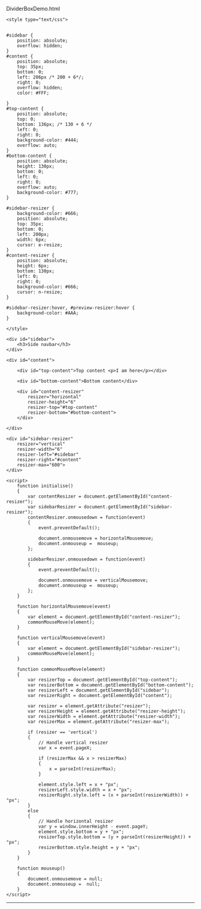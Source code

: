 DividerBoxDemo.html


<!DOCTYPE html>
<html lang="en">
<head>
	<meta charset="utf-8" />
	<title>CSS3 tooltip</title>
	
	<style type="text/css">
	

	#sidebar {
		position: absolute;
		overflow: hidden;
	}
	#content {
		position: absolute;
		top: 35px;
		bottom: 0;
		left: 206px /* 200 + 6*/;
		right: 0;
		overflow: hidden;
		color: #FFF;
		
	}
	#top-content {
		position: absolute;
		top: 0;
		bottom: 136px; /* 130 + 6 */
		left: 0;
		right: 0;
		background-color: #444;
		overflow: auto;
	}
	#bottom-content {
		position: absolute;
		height: 130px;
		bottom: 0;
		left: 0;
		right: 0;
		overflow: auto;
		background-color: #777;
	}

	#sidebar-resizer {
		background-color: #666;
		position: absolute;
		top: 35px;
		bottom: 0;
		left: 200px;
		width: 6px;
		cursor: e-resize;
	}
	#content-resizer {
		position: absolute;
		height: 6px;
		bottom: 130px;
		left: 0;
		right: 0;
		background-color: #666;
		cursor: n-resize;
	}

	#sidebar-resizer:hover, #preview-resizer:hover {
		background-color: #AAA;
	}
		
	</style>
	
	
</head>
<body onload = "initialise()">
  
  	<div id="sidebar">
  		<h3>Side navbar</h3>
  	</div>
  
  	<div id="content">

  		<div id="top-content">Top content <p>I am here</p></div>
  
  		<div id="bottom-content">Bottom content</div>
  
  		<div id="content-resizer" 
  			resizer="horizontal" 
  			resizer-height="6" 
  			resizer-top="#top-content" 
  			resizer-bottom="#bottom-content">
  		</div>
  
  	</div>
  
  	<div id="sidebar-resizer" 
  		resizer="vertical" 
  		resizer-width="6" 
  		resizer-left="#sidebar" 
  		resizer-right="#content"
  		resizer-max="600">
  	</div>
	
	<script>
		function initialise() 
		{
			var contentResizer = document.getElementById("content-resizer");
			var sidebarResizer = document.getElementById("sidebar-resizer");
			contentResizer.onmousedown = function(event)
			{
				event.preventDefault();

				document.onmousemove = horizontalMousemove;
				document.onmouseup =  mouseup;
			};
			
			sidebarResizer.onmousedown = function(event)
			{
				event.preventDefault();

				document.onmousemove = verticalMousemove;
				document.onmouseup =  mouseup;
			};
		}

		function horizontalMousemove(event) 
		{
			var element = document.getElementById("content-resizer");
			commonMouseMove(element);
		}
		
		function verticalMousemove(event) 
		{
			var element = document.getElementById("sidebar-resizer");
			commonMouseMove(element);
		}
		
		function commonMouseMove(element)
		{
			var resizerTop = document.getElementById("top-content");
			var resizerBottom = document.getElementById("bottom-content");
			var resizerLeft = document.getElementById("sidebar");
			var resizerRight = document.getElementById("content");
		
			var resizer = element.getAttribute("resizer");
			var resizerHeight = element.getAttribute("resizer-height");
			var resizerWidth = element.getAttribute("resizer-width");
			var resizerMax = element.getAttribute("resizer-max");
			
			if (resizer == 'vertical') 
			{
				// Handle vertical resizer
				var x = event.pageX;

				if (resizerMax && x > resizerMax) 
				{
					x = parseInt(resizerMax);
				}
				
				element.style.left = x + "px";
				resizerLeft.style.width = x + "px";
				resizerRight.style.left = (x + parseInt(resizerWidth)) + "px";
			} 
			else 
			{
				// Handle horizontal resizer
				var y = window.innerHeight - event.pageY;
				element.style.bottom = y + "px";
				resizerTop.style.bottom = (y + parseInt(resizerHeight)) + "px";
				resizerBottom.style.height = y + "px";
			}
		}

		function mouseup() 
		{
			document.onmousemove = null;
			document.onmouseup =  null;
		}
	</script>


</body>
</html>

---------------------------------------------------------------------------------------------------------------------------------------------------------------

<!DOCTYPE HTML>
<html>
    <head>
        <!-- HBox and VBox layouts have been implementated with many libraries/toolkits on
            different platforms and languages (like ExtJS,QT,GTK,.NET...).
            This tries to achieve the same but with CSS only.

            Supported browsers: IE 10+, Safari 6.1, Latest FF, Chrome -->
        <style type="text/css">
            html, body {
                margin: 0;
                height: 100%;
            }
        </style>
        <style>
            /*Stack child items vertically*/
            .vbox {
                display: -webkit-flex;
                display: -ms-flexbox;
                display: flex;
            
                /*Align children vetically*/
                -webkit-flex-direction: column;
                -ms-flex-direction: column;
                flex-direction: column;
            
                -webkit-align-content: flex-start;
                -ms-flex-line-pack: start;
                align-content: flex-start;
            }
            /*Stack child items horizontally*/
            .hbox {
                display: -webkit-flex;
                display: -ms-flexbox;
                display: flex;
            
                /*Align children horizontally*/
                -webkit-flex-direction: row;
                -ms-flex-direction: row;
                flex-direction: row;
            
                -webkit-align-content: flex-start;
                -ms-flex-line-pack: start;
                align-content: flex-start;
            }
            /*Stretch item along parent's main-axis*/
            .flex {
                -webkit-flex: 1;
                -ms-flex: 1;
                flex: 1;
            }
            /*Stretch item along parent's cross-axis*/
            .stretch {
                align-self: stretch;
            }
            
            /*Stack child items to the main-axis start*/
            .main-start {
                -webkit-justify-content: flex-start;
                -ms-flex-pack: flex-start;
                justify-content: flex-start;
            }
            /*Stack child items to the cross-axis start*/
            .cross-start {
                -webkit-align-items: flex-start;
                -ms-flex-align: flex-start;
                align-items: flex-start;
            }
            /*Stack child items to the main-axis center*/
            .main-center {
                -webkit-justify-content: center;
                -ms-flex-pack: center;
                justify-content: center;
            }
            /*Stack child items to the cross-axis center*/
            .cross-center {
                -webkit-align-items: center;
                -ms-flex-align: center;
                align-items: center;
            }
            /*Stack child items to the main-axis end.*/
            .main-end {
                -webkit-justify-content: flex-end;
                -ms-flex-pack: end;
                justify-content: flex-end;
            }
            /*Stack child items to the cross-axis end.*/
            .cross-end {
                -webkit-align-items: end;
                -ms-flex-align: end;
                align-items: end;
            }
            /*Stretch child items along the cross-axis*/
            .cross-stretch {
                -webkit-align-items: stretch;
                -ms-flex-align: stretch;
                align-items: stretch;
            }
            
            /*Wrap items to next line on main-axis*/
            .wrap {
                -webkit-flex-wrap: wrap;
                -ms-flex-wrap: wrap;
                flex-wrap: wrap;
            }
        </style>
    </head>
    <body class="vbox" style="height: 100%; width: 100%;">
        <div>Hello 1</div>
        <div class="flex hbox main-center cross-center wrap">
            <div>Hello 2.1</div>
            <div>Hello 2.2</div>
            <div>Hello 2.3</div>
        </div>
        <div>Hello 3</div>
    </body>
</html>

-----------------------------------------------------------------------------------------------------------

<!DOCTYPE HTML>
<html>
    <head>
        <!-- HBox and VBox layouts have been implementated with many libraries/toolkits on
            different platforms and languages (like ExtJS,QT,GTK,.NET...).
            This tries to achieve the same but with CSS only.

            Supported browsers: IE 10+, Safari 6.1, Latest FF, Chrome -->
        <style type="text/css">
            html, body {
                margin: 0;
                height: 100%;
            }
        </style>
        <style>
            /*Stack child items vertically*/
            .vbox {
                display: -webkit-flex;
                display: -ms-flexbox;
                display: flex;
            
                /*Align children vetically*/
                -webkit-flex-direction: column;
                -ms-flex-direction: column;
                flex-direction: column;
            
                -webkit-align-content: flex-start;
                -ms-flex-line-pack: start;
                align-content: flex-start;
            }
               #content-resizer {
		height: 6px;
		bottom: 100%;
		background-color: #666;
		cursor: n-resize;
	}
            
        </style>
    </head>
    <body>
        <div class="vbox">
            <div>Hello 2.1</div>
            <div id="content-resizer"></div>
            <div>Hello 2.2</div>
            <div id="content-resizer"></div>
            <div>Hello 2.3</div>
        </div>
    </body>
</html>

https://gist.github.com/Munawwar/7926618

---------------------------------------------------------------------------------------------------------------------------------------

<!-- http://cdn.tutsplus.com/net/uploads/legacy/015_Accordion/accordion-final.html -->

<html xmlns="http://www.w3.org/1999/xhtml">
<head>
<style>

div.accordion-toggle
{
	position: relative; /* required for effect */
	z-index: 10;		/* required for effect */
	background: #3f3c38 url(../img/off.jpg) repeat-x;
	background-position: bottom;
	color: #fff;   
	cursor: pointer;
	margin-bottom: 1px;
	padding: 9px 14px 6px 14px;
	border-top: 1px solid #5d5852;	
}

div.accordion-toggle:hover, div.accordion-toggle-active
{
	background-image: url(../img/on.jpg);
	background-color: #6d493a;
	border-top: 1px solid #a06b55;
}

div.accordion-content
{
	overflow: hidden;	/* required for effect */
	background: #302e2c;
	padding: 0;
	color: #c4bab1;
}

div.accordion-content p
{
	margin: 9px 24px 6px 24px;
}

</style>
</head>
<body onload="initialise('divAccordion');">
	<script>
	
		var objAccordion = [
		      {title:"Title 1",content:"#divContent1"},
		      {title:"Title 2",content:"#divContent2"},
		      {title:"Title 3",content:"#divContent3"},
		      {title:"Title 4",content:"#divContent4"}
		 ];
		
		
		var objAc = new Object() ;
		objAc.accordionFields = objAccordion ;
		objAc.visible
		
		var parentContainer = null;
	
		var toggleClass = "accordion-toggle";
        var toggleActive = "accordion-toggle-active";
        var contentClass = "accordion-content";
        
        function initialise(parentContainerID)
        {
        	if(parentContainerID && objAccordion && objAccordion.length > 0)
        	{
        		parentContainer = getElement(parentContainerID);
        		if(parentContainer)
        		{
        			for(var count = 0;count < objAccordion.length;count++)
            		{
            			var item = 	objAccordion[count];
            			if(item && item["title"] && item["content"])
            			{
            				createContainer(item["title"],item["content"]);
            			}
            		}
            		closeAllContainers();        			
        		}
        	}
        }
        
        function createContainer(title,contentID)
        {
        	var divTitle = document.createElement("div");
        	addClass(divTitle,toggleClass);
        	divTitle.innerHTML = title;
        	divTitle.addEventListener("click", titleClickHandler);
        	var divContent;
        	var copyContentID = "";
        	if(contentID && contentID.charAt("#"))
        	{
        		copyContentID = contentID.substring(1);
        	}
        	else
        	{
        		copyContentID = contentID;
        	}
        	var divCopyContent = getElement(copyContentID);
        	if(divCopyContent)
        	{
        		divContent = divCopyContent.cloneNode(true);
        		divCopyContent.parentNode.removeChild(divCopyContent);
        	}
        	else
        	{
        		divContent = document.createElement("div");
        		divContent.setAttribute("id",copyContentID);
        	}
        	addClass(divContent,contentClass);
        	parentContainer.appendChild(divTitle);
        	parentContainer.appendChild(divContent);
        }
        
        function titleClickHandler(event)
        {
        	if(event && event.target && hasClass(event.target,toggleClass))
        	{
        		var divTitle = event.target;
        		var titles = getAllTitles();
				var contents = getAllContents();
       			var count;
   			    for (count = 0; count < titles.length; count++) 
   			    {
   			        var divTitleInner = titles[count];
   			        if(divTitleInner == divTitle)
   			        {
   			         	var divContent = contents[count];
   			         	if(divContent)
	   		        	{
   			         		closeAllContainers();
	   		        		if(hasClass(divTitle, toggleActive)) 
	   			   			{
	   			   				 closeContainer(divTitle,divContent);
	   			   		    }
	   			   			else
	   			   			{
	   			   				 openContainer(divTitle,divContent);
	   			   			}
	   		        	}
   			         	break;
   			        }
   			    }
        	}
        }
		
		function closeAllContainers()
		{
			if(parentContainer)
			{
				var titles = getAllTitles();
				var contents = getAllContents();
			    var count;
			    for (count = 0; count < titles.length; count++) 
			    {
			        var divTitle = titles[count];
			        var divContent = contents[count];
			        if(divTitle && divContent)
			        {
			        	closeContainer(divTitle,divContent);
			        }
			    }
			}
		}
		
		function getAllTitles()
		{
			var titles = null;
			if(parentContainer)
			{
				titles = parentContainer.getElementsByClassName(toggleClass);
			}
			return titles;
		}
		
		function getAllContents()
		{
			var contents = null;
			if(parentContainer)
			{
				contents = parentContainer.getElementsByClassName(contentClass);
			}
			return contents;
		}
		
		function openContainer(divTitle,divContent)
		{
			 addClass(divTitle, toggleActive);
			 divContent.style.display = 'block';
			 divContent.style.height = '276px';
		}
		
		function closeContainer(divTitle,divContent)
		{
			removeClass(divTitle, toggleActive);
			divContent.style.display = 'none';
			divContent.style.height = '0px';
		}
		
		function onClick(divTitleID,divContentID)
		{
			var divTitle = getElement(divTitleID);
			var divContent = getElement(divContentID);
			//resetAllContainers();
			 if(hasClass(divTitle, toggleActive)) 
			 {
				 closeContainer(divTitle,divContent);
		     }
			 else
			 {
				 openContainer(divTitle,divContent);
			 }
		}
		
		function resetAllContainers()
		{
			var divTitle1 = getElement('divTitle1');
			var divContent1 = getElement('divContent1');
			var divTitle2 = getElement('divTitle2');
			var divContent2 = getElement('divContent2');
			var divTitle3 = getElement('divTitle3');
			var divContent3 = getElement('divContent3');
			var divTitle4 = getElement('divTitle4');
			var divContent4 = getElement('divContent4');
			closeContainer(divTitle1,divContent1);
			closeContainer(divTitle2,divContent2);
			closeContainer(divTitle3,divContent3);
			closeContainer(divTitle4,divContent4);
		}
		
		
		
		function getElement(i)
		{
			return document.getElementById(i);
		}
		
		function hasClass(ele, cls) 
		{
		    return ele.className.match(new RegExp('(\\s|^)' + cls + '(\\s|$)'));
		}
		function addClass(ele, cls) 
		{
		    if (!hasClass(ele, cls)) ele.className += " " + cls;
		}
		function removeClass(ele, cls) 
		{
		    if (hasClass(ele, cls)) 
		    {
		        var reg = new RegExp('(\\s|^)' + cls + '(\\s|$)');
		        ele.className = ele.className.replace(reg, ' ');
		    }
		}
	
	</script>
	<div id="divAccordion">
	</div>
	<div id="divContent1">
		<p>
			Lorem ipsum dolor sit amet, consectetuer adipiscing elit. Suspendisse malesuada mi vel risus. Nulla ipsum risus, malesuada gravida, dapibus et, dapibus rhoncus, orci. Quisque suscipit. Praesent sed tellus facilisis lectus ultrices laoreet. Donec eu orci in metus egestas hendrerit. In hac habitasse platea dictumst. Integer blandit ultricies erat. Nunc viverra blandit velit. Maecenas tristique tortor non ante. In pharetra mi quis metus. Cras urna dolor, volutpat et, tincidunt quis, accumsan a, erat. Donec et dolor at elit congue molestie. In mi sapien, porta ut, cursus placerat, sodales in, libero. Aliquam tempus vestibulum ipsum. Suspendisse ligula orci, dignissim eu, laoreet ut, interdum sit amet, tortor. Vestibulum est lacus, sagittis faucibus, sollicitudin fringilla, pretium non, ipsum. Quisque enim. Nullam tortor mi, posuere et, pellentesque ut, laoreet quis, lectus. Mauris euismod aliquet mi. Pellentesque eu pede vitae nibh imperdiet convallis.
		</p>
		<p>	
			Mauris dictum congue lectus. Fusce erat elit, imperdiet non, aliquam sed, lobortis id, libero. Donec dui erat, sollicitudin sed, blandit eget, aliquam non, mauris. Mauris lobortis. Suspendisse orci metus, lobortis ut, sollicitudin et, laoreet eu, ligula. Pellentesque at tellus sed nunc volutpat convallis. Suspendisse tincidunt, erat ac pretium luctus, dolor purus tincidunt justo, eu semper massa massa ac dui. Morbi vel arcu ut elit placerat consequat. Lorem ipsum dolor sit amet, consectetuer adipiscing elit. Maecenas est dui, luctus id, tempor a, dapibus lacinia, nunc. In vulputate, ipsum eget tempor aliquam, mauris enim ornare risus, vitae rhoncus purus ligula ut urna. In eu arcu. Aliquam erat volutpat. Donec purus enim, malesuada quis, aliquet vel, dapibus eu, lacus. In laoreet nulla id mi. Cras bibendum semper lacus. Nunc id sapien in ligula consectetuer semper. Nunc enim elit, interdum id, tincidunt et, ultrices eu, arcu.  
		</p>
	</div>
	<div id="divContent2">
		<b>Test123</b>
		<p>
			Lorem ipsum dolor sit amet, &asdfasdfsadf;  &lt;asdfasdf&gt; consectetuer adipiscing elit. Donec vel justo. Integer ornare dignissim lectus. Nunc tellus. Donec pharetra aliquam neque. Vestibulum ornare tincidunt mauris. Duis ut felis et ipsum feugiat faucibus. Phasellus enim magna, sodales id, mollis vel, fringilla et, felis. Integer placerat, tortor eu blandit eleifend, elit leo fringilla orci, quis tristique leo justo ut quam. Aenean dolor. Donec tempus. Ut dapibus odio vitae ligula.
		</p>
		<p>
			Lorem ipsum dolor sit amet, consectetuer adipiscing elit. Donec vel justo. Integer ornare dignissim lectus. Nunc tellus. Donec pharetra aliquam neque. Vestibulum ornare tincidunt mauris. Duis ut felis et ipsum feugiat faucibus. Phasellus enim magna, sodales id, mollis vel, fringilla et, felis. Integer placerat, tortor eu blandit eleifend, elit leo fringilla orci, quis tristique leo justo ut quam. Aenean dolor. Donec tempus. Ut dapibus odio vitae ligula.                            
		</p>
	</div>
	<div id="divContent3">
		<p>
		In posuere velit sit amet tortor. Donec elementum ipsum at ante luctus elementum. Duis varius dolor a tortor. Donec mi. Phasellus posuere. Mauris enim erat, commodo et, porta quis, consequat quis, nibh. Maecenas convallis eleifend ante. Phasellus metus metus, tempor sed, rhoncus ac, feugiat a, ante. Morbi sit amet ipsum. Cras eu leo quis pede condimentum tempor. Curabitur dictum elit sed lacus. Sed tortor magna, euismod non, mollis a, egestas nec, quam. Fusce porttitor porttitor nunc. Pellentesque habitant morbi tristique senectus et netus et malesuada fames ac turpis egestas. Pellentesque habitant morbi tristique senectus et netus et malesuada fames ac turpis egestas. Fusce faucibus, ipsum vel consequat sodales, odio nulla pretium elit, sit amet tempor magna dolor vitae tellus. Quisque odio.
		</p>
	</div>
	<div id="divContent4">
		<p>
		Nulla eget ante. In luctus nunc eu nisi. Lorem ipsum dolor sit amet, consectetuer adipiscing elit. Suspendisse lectus sem, commodo vitae, scelerisque eget, varius vitae, neque. Maecenas sed risus. Pellentesque erat. Morbi varius elit id augue. In ultrices vulputate mauris. Vivamus libero ligula, viverra eget, placerat at, adipiscing at, elit. Quisque sapien eros, fermentum a, cursus vel, dignissim id, massa. Donec hendrerit neque sit amet arcu. Cras adipiscing tincidunt elit. Praesent at enim ac lacus malesuada porttitor. Nullam nec diam eu erat posuere mollis. Cras eget urna. Pellentesque sed arcu. Vestibulum lacinia mattis lacus. Curabitur ornare felis ac eros. Fusce convallis est id nisi.
		</p>
	</div>
	<!--  <div id="test-accordion">
	<div id="divTitle1" class="accordion-toggle accordion-toggle-active" onclick="onClick('divTitle1','divContent1')">Main</div>
	<div id="divContent1" class="accordion-content" style="height: 276px;">
		<p>
			Lorem ipsum dolor sit amet, consectetuer adipiscing elit. Suspendisse malesuada mi vel risus. Nulla ipsum risus, malesuada gravida, dapibus et, dapibus rhoncus, orci. Quisque suscipit. Praesent sed tellus facilisis lectus ultrices laoreet. Donec eu orci in metus egestas hendrerit. In hac habitasse platea dictumst. Integer blandit ultricies erat. Nunc viverra blandit velit. Maecenas tristique tortor non ante. In pharetra mi quis metus. Cras urna dolor, volutpat et, tincidunt quis, accumsan a, erat. Donec et dolor at elit congue molestie. In mi sapien, porta ut, cursus placerat, sodales in, libero. Aliquam tempus vestibulum ipsum. Suspendisse ligula orci, dignissim eu, laoreet ut, interdum sit amet, tortor. Vestibulum est lacus, sagittis faucibus, sollicitudin fringilla, pretium non, ipsum. Quisque enim. Nullam tortor mi, posuere et, pellentesque ut, laoreet quis, lectus. Mauris euismod aliquet mi. Pellentesque eu pede vitae nibh imperdiet convallis.
		</p>
		<p>	
			Mauris dictum congue lectus. Fusce erat elit, imperdiet non, aliquam sed, lobortis id, libero. Donec dui erat, sollicitudin sed, blandit eget, aliquam non, mauris. Mauris lobortis. Suspendisse orci metus, lobortis ut, sollicitudin et, laoreet eu, ligula. Pellentesque at tellus sed nunc volutpat convallis. Suspendisse tincidunt, erat ac pretium luctus, dolor purus tincidunt justo, eu semper massa massa ac dui. Morbi vel arcu ut elit placerat consequat. Lorem ipsum dolor sit amet, consectetuer adipiscing elit. Maecenas est dui, luctus id, tempor a, dapibus lacinia, nunc. In vulputate, ipsum eget tempor aliquam, mauris enim ornare risus, vitae rhoncus purus ligula ut urna. In eu arcu. Aliquam erat volutpat. Donec purus enim, malesuada quis, aliquet vel, dapibus eu, lacus. In laoreet nulla id mi. Cras bibendum semper lacus. Nunc id sapien in ligula consectetuer semper. Nunc enim elit, interdum id, tincidunt et, ultrices eu, arcu.  
		</p>
	</div>
	<div id="divTitle2" class="accordion-toggle" onclick="onClick('divTitle2','divContent2')">Why Use Us</div>
	<div id="divContent2"  class="accordion-content" style="height: 0px; display: none;">
		<p>
			Lorem ipsum dolor sit amet, consectetuer adipiscing elit. Donec vel justo. Integer ornare dignissim lectus. Nunc tellus. Donec pharetra aliquam neque. Vestibulum ornare tincidunt mauris. Duis ut felis et ipsum feugiat faucibus. Phasellus enim magna, sodales id, mollis vel, fringilla et, felis. Integer placerat, tortor eu blandit eleifend, elit leo fringilla orci, quis tristique leo justo ut quam. Aenean dolor. Donec tempus. Ut dapibus odio vitae ligula.
		</p>
		<p>
			Lorem ipsum dolor sit amet, consectetuer adipiscing elit. Donec vel justo. Integer ornare dignissim lectus. Nunc tellus. Donec pharetra aliquam neque. Vestibulum ornare tincidunt mauris. Duis ut felis et ipsum feugiat faucibus. Phasellus enim magna, sodales id, mollis vel, fringilla et, felis. Integer placerat, tortor eu blandit eleifend, elit leo fringilla orci, quis tristique leo justo ut quam. Aenean dolor. Donec tempus. Ut dapibus odio vitae ligula.                            
		</p>
	</div>
	<div id="divTitle3" class="accordion-toggle" onclick="onClick('divTitle3','divContent3')">Our Prices</div>
	<div id="divContent3"  class="accordion-content" style="display: none; height: 0px;">
		<p>
		In posuere velit sit amet tortor. Donec elementum ipsum at ante luctus elementum. Duis varius dolor a tortor. Donec mi. Phasellus posuere. Mauris enim erat, commodo et, porta quis, consequat quis, nibh. Maecenas convallis eleifend ante. Phasellus metus metus, tempor sed, rhoncus ac, feugiat a, ante. Morbi sit amet ipsum. Cras eu leo quis pede condimentum tempor. Curabitur dictum elit sed lacus. Sed tortor magna, euismod non, mollis a, egestas nec, quam. Fusce porttitor porttitor nunc. Pellentesque habitant morbi tristique senectus et netus et malesuada fames ac turpis egestas. Pellentesque habitant morbi tristique senectus et netus et malesuada fames ac turpis egestas. Fusce faucibus, ipsum vel consequat sodales, odio nulla pretium elit, sit amet tempor magna dolor vitae tellus. Quisque odio.
		</p>
	</div>
	<div id="divTitle4" class="accordion-toggle" onclick="onClick('divTitle4','divContent4')">Contact Us</div>
	<div id="divContent4"  class="accordion-content" style="display: none; height: 0px;">
		<p>
		Nulla eget ante. In luctus nunc eu nisi. Lorem ipsum dolor sit amet, consectetuer adipiscing elit. Suspendisse lectus sem, commodo vitae, scelerisque eget, varius vitae, neque. Maecenas sed risus. Pellentesque erat. Morbi varius elit id augue. In ultrices vulputate mauris. Vivamus libero ligula, viverra eget, placerat at, adipiscing at, elit. Quisque sapien eros, fermentum a, cursus vel, dignissim id, massa. Donec hendrerit neque sit amet arcu. Cras adipiscing tincidunt elit. Praesent at enim ac lacus malesuada porttitor. Nullam nec diam eu erat posuere mollis. Cras eget urna. Pellentesque sed arcu. Vestibulum lacinia mattis lacus. Curabitur ornare felis ac eros. Fusce convallis est id nisi.
		</p>
	</div>
</div>-->

</body>
</html>
